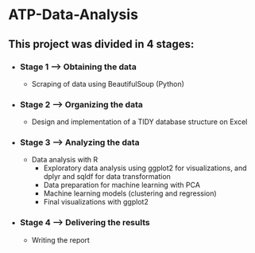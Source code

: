 # ATP-Data-Analysis

## This project was divided in 4 stages:
- ### Stage 1 --> Obtaining the data
  - Scraping of data using BeautifulSoup (Python)
- ### Stage 2 -->  Organizing the data
  - Design and implementation of a TIDY database structure on Excel 
- ### Stage 3 --> Analyzing the data
  - Data analysis with R 
    - Exploratory data analysis using ggplot2 for visualizations, and dplyr and sqldf for data transformation
    - Data preparation for machine learning with PCA
    - Machine learning models (clustering and regression)
    - Final visualizations with ggplot2
- ### Stage 4 --> Delivering the results
  - Writing the report 
